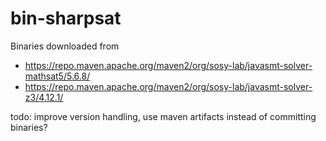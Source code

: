 # bin-sharpsat

Binaries downloaded from

* https://repo.maven.apache.org/maven2/org/sosy-lab/javasmt-solver-mathsat5/5.6.8/
* https://repo.maven.apache.org/maven2/org/sosy-lab/javasmt-solver-z3/4.12.1/

todo: improve version handling, use maven artifacts instead of committing binaries?
